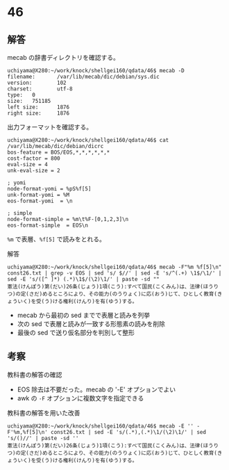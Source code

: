 # 46

## 解答

mecab の辞書ディレクトリを確認する。
```
uchiyama@X280:~/work/knock/shellgei160/qdata/46$ mecab -D
filename:       /var/lib/mecab/dic/debian/sys.dic
version:        102
charset:        utf-8
type:   0
size:   751185
left size:      1876
right size:     1876
```

出力フォーマットを確認する。
```
uchiyama@X280:~/work/knock/shellgei160/qdata/46$ cat /var/lib/mecab/dic/debian/dicrc
bos-feature = BOS/EOS,*,*,*,*,*,*
cost-factor = 800
eval-size = 4
unk-eval-size = 2

; yomi
node-format-yomi = %pS%f[5]
unk-format-yomi = %M
eos-format-yomi  = \n

; simple
node-format-simple = %m\t%F-[0,1,2,3]\n
eos-format-simple  = EOS\n
```

`%m` で表層、`%f[5]` で読みをとれる。

解答
```
uchiyama@X280:~/work/knock/shellgei160/qdata/46$ mecab -F"%m %f[5]\n" const26.txt | grep -v EOS | sed 's/ $//' | sed -E 's/^(.+) \1$/\1/' | sed -E 's/([^ ]*) (.*)\1$/(\2)\1/' | paste -sd ""
憲法(けんぽう)第(だい)26条(じょう)1項(こう):すべて国民(こくみん)は、法律(ほうりつ)の定(さだ)めるところにより、その能力(のうりょく)に応(おう)じて、ひとしく教育(きょういく)を受(う)ける権利(けんり)を有(ゆう)する。
```

- mecab から最初の sed までで表層と読みを列挙
- 次の sed で表層と読みが一致する形態素の読みを削除
- 最後の sed で送り仮名部分を判別して整形

## 考察

教科書の解答の確認

- EOS 除去は不要だった。mecab の '-E' オプションでよい
- awk の `-F` オプションに複数文字を指定できる

教科書の解答を用いた改善
```
uchiyama@X280:~/work/knock/shellgei160/qdata/46$ mecab -E '' -F'%m,%f[5]\n' const26.txt | sed -E 's/(.*),(.*)\1/(\2)\1/' | sed 's/()//' | paste -sd ''
憲法(けんぽう)第(だい)26条(じょう)1項(こう):すべて国民(こくみん)は、法律(ほうりつ)の定(さだ)めるところにより、その能力(のうりょく)に応(おう)じて、ひとしく教育(きょういく)を受(う)ける権利(けんり)を有(ゆう)する。
```
